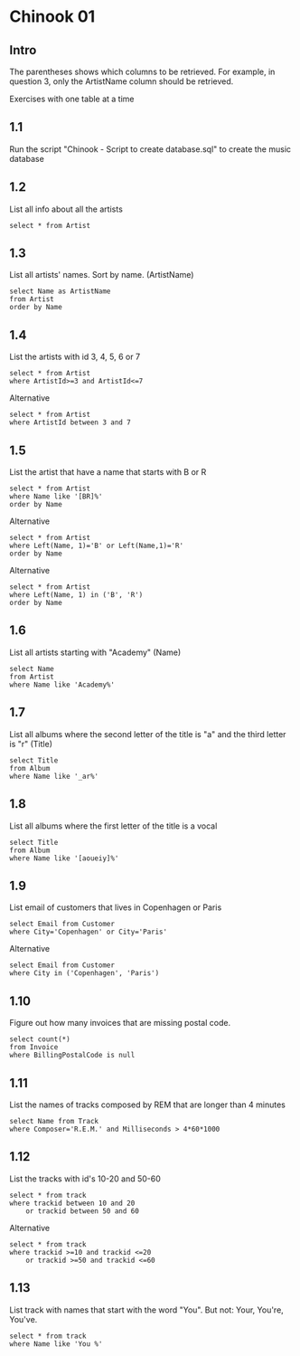 # Chinook 01

## Intro

The parentheses shows which columns to be retrieved. For example, in question 3, only the ArtistName column should be retrieved.

Exercises with one table at a time

## 1.1

Run the script "Chinook - Script to create database.sql" to create the music database

## 1.2

List all info about all the artists

    select * from Artist

## 1.3

List all artists' names. Sort by name. (ArtistName)

    select Name as ArtistName 
    from Artist 
    order by Name

## 1.4

List the artists with id 3, 4, 5, 6 or 7

    select * from Artist
    where ArtistId>=3 and ArtistId<=7

Alternative

    select * from Artist
    where ArtistId between 3 and 7

## 1.5

List the artist that have a name that starts with B or R

    select * from Artist
    where Name like '[BR]%'
    order by Name

Alternative

    select * from Artist
    where Left(Name, 1)='B' or Left(Name,1)='R'
    order by Name

Alternative

    select * from Artist
    where Left(Name, 1) in ('B', 'R')
    order by Name

## 1.6

List all artists starting with "Academy" (Name)

    select Name 
    from Artist 
    where Name like 'Academy%'

## 1.7

List all albums where the second letter of the title is "a" and the third letter is "r"
(Title)

    select Title 
    from Album 
    where Name like '_ar%'

## 1.8

List all albums where the first letter of the title is a vocal

    select Title 
    from Album 
    where Name like '[aoueiy]%'


## 1.9

List email of customers that lives in Copenhagen or Paris

    select Email from Customer
    where City='Copenhagen' or City='Paris'

Alternative

    select Email from Customer
    where City in ('Copenhagen', 'Paris')

## 1.10

Figure out how many invoices that are missing postal code.

    select count(*)
    from Invoice
    where BillingPostalCode is null

## 1.11

List the names of tracks composed by REM that are longer than 4 minutes

    select Name from Track
    where Composer='R.E.M.' and Milliseconds > 4*60*1000


## 1.12

List the tracks with id's 10-20 and 50-60

    select * from track
    where trackid between 10 and 20
        or trackid between 50 and 60

Alternative

    select * from track
    where trackid >=10 and trackid <=20
        or trackid >=50 and trackid <=60

## 1.13

List track with names that start with the word "You". But not: Your, You're, You've.

    select * from track
    where Name like 'You %'
